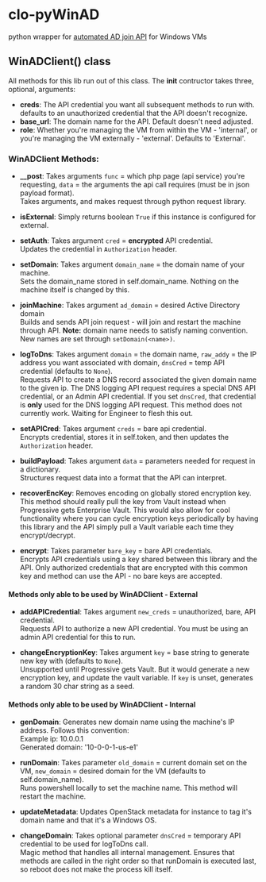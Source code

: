 # clo-pyWinAD
python wrapper for [automated AD join API](https://githubprod.prci.com/progressive/clo-easyADjoin) for Windows VMs

## WinADClient() class
All methods for this lib run out of this class. The __init__ contructor takes three, optional, arguments:
* **creds**: The API credential you want all subsequent methods to run with. defaults to an unauthorized credential that the API doesn't recognize.
* **base_url**: The domain name for the API. Default doesn't need adjusted.
* **role**: Whether you're managing the VM from within the VM - 'internal', or you're managing the VM externally - 'external'. Defaults to 'External'.

### WinADClient Methods:

* **__post**: Takes arguments `func` = which php page (api service) you're requesting, `data` = the arguments the api call requires (must be in json payload format).</br>
Takes arguments, and makes request through python request library.

* **isExternal**: Simply returns boolean `True` if this instance is configured for external.

* **setAuth**: Takes argument `cred` = **encrypted** API credential.</br>
Updates the credential in `Authorization` header.

* **setDomain**: Takes argument `domain_name` = the domain name of your machine.</br>
Sets the domain_name stored in self.domain_name. Nothing on the machine itself is changed by this.

* **joinMachine**: Takes argument `ad_domain` = desired Active Directory domain</br>
Builds and sends API join request - will join and restart the machine through API. **Note:** domain name needs to satisfy naming convention. New names are set through `setDomain(<name>)`.

* **logToDns**: Takes argument `domain` = the domain name, `raw_addy` = the IP address you want associated with domain, `dnsCred` = temp API credential (defaults to `None`).</br>
Requests API to create a DNS record associated the given domain name to the given ip. The DNS logging API request requires a special DNS API credential, or an Admin API credential. If you set `dnsCred`, that credential is **only** used for the DNS logging API request. This method does not currently work. Waiting for Engineer to flesh this out.

* **setAPICred**: Takes argument `creds` = bare api credential.</br>
Encrypts credential, stores it in self.token, and then updates the `Authorization` header.

* **buildPayload**: Takes argument `data` = parameters needed for request in a dictionary.</br>
Structures request data into a format that the API can interpret.

* **recoverEncKey**: Removes encoding on globally stored encryption key. This method should really pull the key from Vault instead when Progressive gets Enterprise Vault. This would also allow for cool functionality where you can cycle encryption keys periodically by having this library and the API simply pull a Vault variable each time they encrypt/decrypt.

* **encrypt**: Takes parameter `bare_key` = bare API credentials.</br>
Encrypts API credentials using a key shared between this library and the API. Only authorized credentials that are encrypted with this common key and method can use the API - no bare keys are accepted.

#### Methods only able to be used by WinADClient - External

* **addAPICredential**: Takes argument `new_creds` = unauthorized, bare, API credential.</br>
Requests API to authorize a new API credential. You must be using an admin API credential for this to run.

* **changeEncryptionKey**: Takes argument `key` = base string to generate new key with (defaults to `None`).</br>
Unsupported until Progressive gets Vault. But it would generate a new encryption key, and update the vault variable. If `key` is unset, generates a random 30 char string as a seed.

#### Methods only able to be used by WinADClient - Internal

* **genDomain**: Generates new domain name using the machine's IP address. Follows this convention:</br>
Example ip: 10.0.0.1</br>
Generated domain: '10-0-0-1-us-e1'

* **runDomain**: Takes parameter `old_domain` = current domain set on the VM, `new_domain` = desired domain for the VM (defaults to self.domain_name). </br>
Runs powershell locally to set the machine name. This method will restart the machine.

* **updateMetadata**: Updates OpenStack metadata for instance to tag it's domain name and that it's a Windows OS.

* **changeDomain**: Takes optional parameter `dnsCred` = temporary API credential to be used for logToDns call.</br>
Magic method that handles all internal management. Ensures that methods are called in the right order so that runDomain is executed last, so reboot does not make the process kill itself.
